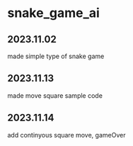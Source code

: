 # snake_game_ai

## 2023.11.02
made simple type of snake game

## 2023.11.13
made move square sample code

## 2023.11.14
add continyous square move, gameOver